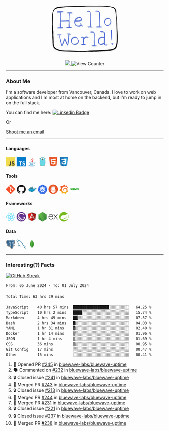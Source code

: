 <div align="center">
    <img src="./img/hello_world.webp" height="200px" width="">
    <div>
        <a href="https://www.linkedin.com/in/ajhollid">
            <img src="https://img.shields.io/badge/LinkedIn-blue"/>
        </a>
        <img src="https://komarev.com/ghpvc/?username=ajhollid&color=yellow" alt="View Counter">
    </div>
</div>

---

### About Me

I'm a software developer from Vancouver, Canada. I love to work on web applications and I'm most at home on the backend, but I'm ready to jump in on the full stack.

You can find me here: [![Linkedin Badge](https://img.shields.io/badge/-ajhollid-blue?style=flat&logo=Linkedin&logoColor=white)](https://www.linkedin.com/in/ajhollid)

Or

[Shoot me an email](mailto:ajhollid@gmail.com)

---

#### Languages

<div>
    <img src="./img/devicons/javascript-original.svg" width=30 height=30 alt="JavaScript">
    <img src="/img/devicons/typescript-original.svg" width=30 height=30 alt="TypeScript">
    <img src="./img/devicons/java-original.svg" width=30 height=30 alt="Java">
    <img src="./img/devicons/go-original.svg" width=30 height=30 alt="Golang">
    <img src="./img/devicons/html5-original.svg" width=30 height=30 alt="HTML 5">
    <img src="./img/devicons/css3-original.svg" width=30 height=30 alt="CSS 3">
</div>

#### Tools

<div>
    <img src="./img/devicons/git-original.svg" width=30 height=30 alt="Git">
    <img src="./img/devicons/github-original.svg" width=30 height=30 alt="Github">
    <img src="./img/devicons/docker-original.svg" width=30 
    height=30 alt="Docker">
    <img src="./img/devicons/kubernetes-original.svg" width=30 height=30 alt="K8">
    <img src="./img/devicons/prometheus-original.svg" width=30 height=30 alt="Prometheus">
    <img src="./img/devicons/grafana-original.svg" width=30 height=30 alt="Grafana">
    <img src="./img/devicons/nginx-original.svg" width=30 height=30 alt="Nginx">
</div>

#### Frameworks

<div>
    <img src="./img/devicons/react-original.svg" width=30 height=30 alt="React">
    <img src="./img/devicons/gatsby-original.svg" width=30 height=30 alt="Gatsby">
    <img src="./img/devicons/angularjs-original.svg" width=30 height=30 alt="AngularJS">
    <img src="./img/devicons/nodejs-original.svg" width=30 height=30 alt="NodeJS">
    <img src="./img/devicons/express-original.svg" width=30 height=30 alt="Express">
    <img src="./img/devicons/spring-original.svg" width=30 height=30 alt="Spring">
</div>

#### Data

<div>
    <img src="./img/devicons/postgresql-original.svg" width=30 height=30 alt="Postgresql">
    <img src="./img/devicons/mysql-original.svg" width=30 height=30 alt="Mysql">
    <img src="./img/devicons/mongodb-original.svg" width=30 height=30 alt="MongoDB">
</div>

---

### Interesting(?) Facts

[![GitHub Streak](http://github-readme-streak-stats.herokuapp.com?user=ajhollid)](https://git.io/streak-stats)

 <!--START_SECTION:waka-->

```txt
From: 05 June 2024 - To: 01 July 2024

Total Time: 63 hrs 29 mins

JavaScript    40 hrs 57 mins  ████████████████░░░░░░░░░   64.25 %
TypeScript    10 hrs 2 mins   ████░░░░░░░░░░░░░░░░░░░░░   15.74 %
Markdown      4 hrs 49 mins   ██░░░░░░░░░░░░░░░░░░░░░░░   07.57 %
Bash          2 hrs 34 mins   █░░░░░░░░░░░░░░░░░░░░░░░░   04.03 %
YAML          1 hr 31 mins    ▓░░░░░░░░░░░░░░░░░░░░░░░░   02.40 %
Docker        1 hr 14 mins    ▒░░░░░░░░░░░░░░░░░░░░░░░░   01.96 %
JSON          1 hr 4 mins     ▒░░░░░░░░░░░░░░░░░░░░░░░░   01.69 %
CSS           36 mins         ▒░░░░░░░░░░░░░░░░░░░░░░░░   00.95 %
Git Config    17 mins         ░░░░░░░░░░░░░░░░░░░░░░░░░   00.47 %
Other         15 mins         ░░░░░░░░░░░░░░░░░░░░░░░░░   00.41 %
```

<!--END_SECTION:waka-->


<!--START_SECTION:activity-->
1. 💪 Opened PR [#245](https://github.com/bluewave-labs/bluewave-uptime/pull/245) in [bluewave-labs/bluewave-uptime](https://github.com/bluewave-labs/bluewave-uptime)
2. 🗣 Commented on [#232](https://github.com/bluewave-labs/bluewave-uptime/issues/232#issuecomment-2204550950) in [bluewave-labs/bluewave-uptime](https://github.com/bluewave-labs/bluewave-uptime)
3. 🔒 Closed issue [#241](https://github.com/bluewave-labs/bluewave-uptime/issues/241) in [bluewave-labs/bluewave-uptime](https://github.com/bluewave-labs/bluewave-uptime)
4. 🎉 Merged PR [#243](https://github.com/bluewave-labs/bluewave-uptime/pull/243) in [bluewave-labs/bluewave-uptime](https://github.com/bluewave-labs/bluewave-uptime)
5. 🔒 Closed issue [#213](https://github.com/bluewave-labs/bluewave-uptime/issues/213) in [bluewave-labs/bluewave-uptime](https://github.com/bluewave-labs/bluewave-uptime)
6. 🎉 Merged PR [#244](https://github.com/bluewave-labs/bluewave-uptime/pull/244) in [bluewave-labs/bluewave-uptime](https://github.com/bluewave-labs/bluewave-uptime)
7. 🎉 Merged PR [#231](https://github.com/bluewave-labs/bluewave-uptime/pull/231) in [bluewave-labs/bluewave-uptime](https://github.com/bluewave-labs/bluewave-uptime)
8. 🔒 Closed issue [#221](https://github.com/bluewave-labs/bluewave-uptime/issues/221) in [bluewave-labs/bluewave-uptime](https://github.com/bluewave-labs/bluewave-uptime)
9. 🔒 Closed issue [#237](https://github.com/bluewave-labs/bluewave-uptime/issues/237) in [bluewave-labs/bluewave-uptime](https://github.com/bluewave-labs/bluewave-uptime)
10. 🎉 Merged PR [#238](https://github.com/bluewave-labs/bluewave-uptime/pull/238) in [bluewave-labs/bluewave-uptime](https://github.com/bluewave-labs/bluewave-uptime)
<!--END_SECTION:activity-->

